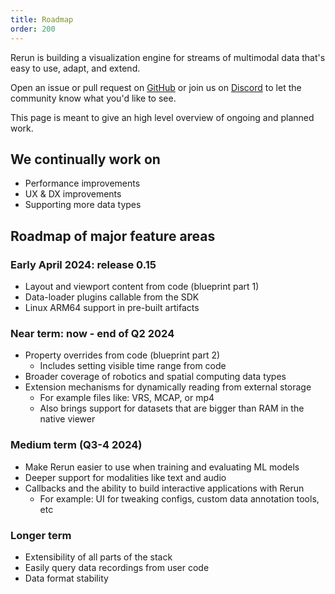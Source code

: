 ```yaml
---
title: Roadmap
order: 200
---
```

Rerun is building a visualization engine for streams of multimodal data that's easy to use, adapt, and extend.

Open an issue or pull request on [GitHub](https://github.com/rerun-io/rerun) or join us on [Discord](https://discord.gg/PXtCgFBSmH) to let the community know what you'd like to see.


This page is meant to give an high level overview of ongoing and planned work.

## We continually work on
- Performance improvements
- UX & DX improvements
- Supporting more data types

## Roadmap of major feature areas

### Early April 2024: release 0.15
- Layout and viewport content from code (blueprint part 1)
- Data-loader plugins callable from the SDK
- Linux ARM64 support in pre-built artifacts

### Near term: now - end of Q2 2024
- Property overrides from code (blueprint part 2)
    - Includes setting visible time range from code
- Broader coverage of robotics and spatial computing data types
- Extension mechanisms for dynamically reading from external storage
    - For example files like: VRS, MCAP, or mp4
    - Also brings support for datasets that are bigger than RAM in the native viewer

### Medium term (Q3-4 2024)
- Make Rerun easier to use when training and evaluating ML models
- Deeper support for modalities like text and audio
- Callbacks and the ability to build interactive applications with Rerun
    - For example: UI for tweaking configs, custom data annotation tools, etc

### Longer term
- Extensibility of all parts of the stack
- Easily query data recordings from user code
- Data format stability
